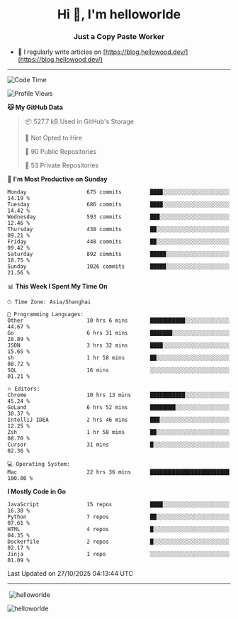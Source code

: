 <h1 align="center">Hi 👋, I'm helloworlde</h1>
<h3 align="center">Just a Copy Paste Worker</h3>

- 📝 I regularly write articles on [https://blog.hellowood.dev/](https://blog.hellowood.dev/)

<hr>


<!--START_SECTION:waka-->
![Code Time](http://img.shields.io/badge/Code%20Time-12%2C756%20hrs%2046%20mins-blue)

![Profile Views](http://img.shields.io/badge/Profile%20Views-1-blue)

**🐱 My GitHub Data** 

> 📦 527.7 kB Used in GitHub's Storage 
 > 
> 🚫 Not Opted to Hire
 > 
> 📜 90 Public Repositories 
 > 
> 🔑 53 Private Repositories 
 > 
📅 **I'm Most Productive on Sunday** 

```text
Monday                   675 commits         ████░░░░░░░░░░░░░░░░░░░░░   14.19 % 
Tuesday                  686 commits         ████░░░░░░░░░░░░░░░░░░░░░   14.42 % 
Wednesday                593 commits         ███░░░░░░░░░░░░░░░░░░░░░░   12.46 % 
Thursday                 438 commits         ██░░░░░░░░░░░░░░░░░░░░░░░   09.21 % 
Friday                   448 commits         ██░░░░░░░░░░░░░░░░░░░░░░░   09.42 % 
Saturday                 892 commits         █████░░░░░░░░░░░░░░░░░░░░   18.75 % 
Sunday                   1026 commits        █████░░░░░░░░░░░░░░░░░░░░   21.56 % 
```


📊 **This Week I Spent My Time On** 

```text
🕑︎ Time Zone: Asia/Shanghai

💬 Programming Languages: 
Other                    10 hrs 6 mins       ███████████░░░░░░░░░░░░░░   44.67 % 
Go                       6 hrs 31 mins       ███████░░░░░░░░░░░░░░░░░░   28.89 % 
JSON                     3 hrs 32 mins       ████░░░░░░░░░░░░░░░░░░░░░   15.65 % 
sh                       1 hr 58 mins        ██░░░░░░░░░░░░░░░░░░░░░░░   08.72 % 
SQL                      16 mins             ░░░░░░░░░░░░░░░░░░░░░░░░░   01.21 % 

🔥 Editors: 
Chrome                   10 hrs 13 mins      ███████████░░░░░░░░░░░░░░   45.24 % 
GoLand                   6 hrs 52 mins       ████████░░░░░░░░░░░░░░░░░   30.37 % 
IntelliJ IDEA            2 hrs 46 mins       ███░░░░░░░░░░░░░░░░░░░░░░   12.25 % 
Zsh                      1 hr 58 mins        ██░░░░░░░░░░░░░░░░░░░░░░░   08.70 % 
Cursor                   31 mins             █░░░░░░░░░░░░░░░░░░░░░░░░   02.36 % 

💻 Operating System: 
Mac                      22 hrs 36 mins      █████████████████████████   100.00 % 
```

**I Mostly Code in Go** 

```text
JavaScript               15 repos            ████░░░░░░░░░░░░░░░░░░░░░   16.30 % 
Python                   7 repos             ██░░░░░░░░░░░░░░░░░░░░░░░   07.61 % 
HTML                     4 repos             █░░░░░░░░░░░░░░░░░░░░░░░░   04.35 % 
Dockerfile               2 repos             █░░░░░░░░░░░░░░░░░░░░░░░░   02.17 % 
Jinja                    1 repo              ░░░░░░░░░░░░░░░░░░░░░░░░░   01.09 % 
```




 Last Updated on 27/10/2025 04:13:44 UTC
<!--END_SECTION:waka-->

<hr>
<p>
  &nbsp;<img align="center" src="https://github-readme-stats.vercel.app/api?username=helloworlde&show_icons=true&locale=en" alt="helloworlde" />
</p>

<p>
  <img align="center" src="https://github-readme-streak-stats.herokuapp.com/?user=helloworlde&" alt="helloworlde" />
</p>
